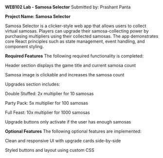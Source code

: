 **WEB102 Lab - Samosa Selector**
Submitted by: Prashant Panta

**Project Name: Samosa Selector**

Samosa Selector is a clicker-style web app that allows users to collect virtual samosas. Players can upgrade their samosa-collecting power by purchasing multipliers using their collected samosas. The app demonstrates core React principles such as state management, event handling, and component styling.


**Required Features**
The following required functionality is completed:

 Header section displays the game title and current samosa count

 Samosa image is clickable and increases the samosa count

 Upgrades section includes:

Double Stuffed: 2x multiplier for 10 samosas

Party Pack: 5x multiplier for 100 samosas

Full Feast: 10x multiplier for 1000 samosas

 Upgrade buttons only activate if the user has enough samosas

**Optional Features**
The following optional features are implemented:

 Clean and responsive UI with upgrade cards side-by-side

 Styled buttons and layout using custom CSS
